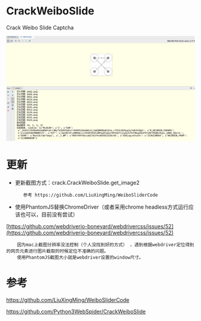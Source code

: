# CrackWeiboSlide
Crack Weibo Slide Captcha

![](imgs/crakeslider.jpg)

# 更新
* 更新截图方式：crack.CrackWeiboSlide.get_image2        
        
         参考 https://github.com/LiuXingMing/WeiboSliderCode
* 使用PhantomJS替换ChromeDriver（或者采用chrome headless方式运行应该也可以，目前没有尝试）

[https://github.com/webdriverio-boneyard/webdrivercss/issues/52](https://github.com/webdriverio-boneyard/webdrivercss/issues/52)

        因为mac上截图分辨率没法控制（个人没找到好的方式） ，遇到根据webdriver定位得到的网页元素进行图片截取的时候定位不准确的问题。      
        使用PhantomJS截图大小就是webdriver设置的window尺寸。
        

# 参考
https://github.com/LiuXingMing/WeiboSliderCode

https://github.com/Python3WebSpider/CrackWeiboSlide

